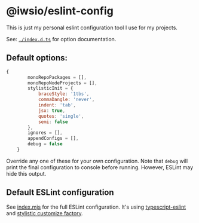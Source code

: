 # @iwsio/eslint-config

This is just my personal eslint configuration tool I use for my projects. 

See: [`./index.d.ts`](./index.d.ts) for option documentation.

## Default options:

```js
{
		monoRepoPackages = [],
		monoRepoNodeProjects = [],
		stylisticInit = {
			braceStyle: '1tbs',
			commaDangle: 'never',
			indent: 'tab',
			jsx: true,
			quotes: 'single',
			semi: false
		},
		ignores = [],
		appendConfigs = [],
		debug = false
	}
```

Override any one of these for your own configuration. Note that `debug` will print the final configuration to console before running. However, ESLint may hide this output. 

## Default ESLint configuration

See [index.mjs](./index.mjs) for the full ESLint configuration. It's using [typescript-eslint](https://typescript-eslint.io/getting-started) and [stylistic customize factory](https://eslint.style/guide/config-presets). 

